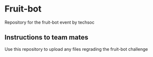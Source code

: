 # Fruit-bot
Repository for the fruit-bot event by techsoc 
## Instructions to team mates
Use this repository to upload any files regrading the fruit-bot challenge

